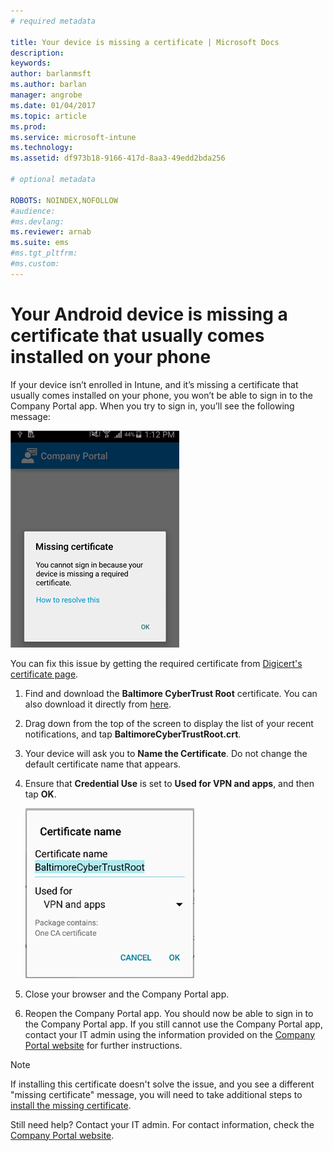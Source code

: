 ```yaml
---
# required metadata

title: Your device is missing a certificate | Microsoft Docs
description:
keywords:
author: barlanmsft
ms.author: barlan
manager: angrobe
ms.date: 01/04/2017
ms.topic: article
ms.prod:
ms.service: microsoft-intune
ms.technology:
ms.assetid: df973b18-9166-417d-8aa3-49edd2bda256

# optional metadata

ROBOTS: NOINDEX,NOFOLLOW
#audience:
#ms.devlang:
ms.reviewer: arnab
ms.suite: ems
#ms.tgt_pltfrm:
#ms.custom:
---
```


# Your Android device is missing a certificate that usually comes installed on your phone

If your device isn’t enrolled in Intune, and it’s missing a certificate that usually comes installed on your phone, you won’t be able to sign in to the Company Portal app. When you try to sign in, you’ll see the following message:

![screenshot-error-message-about-missing-certificate](./media/andr-cert_install-1-cert_missing.png)

You can fix this issue by getting the required certificate from [Digicert's certificate page](https://www.digicert.com/digicert-root-certificates.htm).

1. Find and download the __Baltimore CyberTrust Root__ certificate. You can also download it directly from [here](https://www.digicert.com/CACerts/BaltimoreCyberTrustRoot.crt).

2. Drag down from the top of the screen to display the list of your recent notifications, and tap **BaltimoreCyberTrustRoot.crt**.

3. Your device will ask you to **Name the Certificate**. Do not change the default certificate name that appears.

4. Ensure that **Credential Use** is set to **Used for VPN and apps**, and then tap **OK**.

	![screenshot-certificate-name-dialog-showing-baltimore-certificate-name](./media/andr-cert_install-2-add_cert_name.png)

5. Close your browser and the Company Portal app.

6. Reopen the Company Portal app. You should now be able to sign in to the Company Portal app. If you still cannot use the Company Portal app, contact your IT admin using the information provided on the [Company Portal website](http://portal.manage.microsoft.com) for further instructions.

>[!NOTE]
> If installing this certificate doesn't solve the issue, and you see a different "missing certificate" message, you will need to take additional steps to [install the missing certificate](your-device-is-missing-an-IT-required-certificate-android.md).

Still need help? Contact your IT admin. For contact information, check the [Company Portal website](http://portal.manage.microsoft.com).
